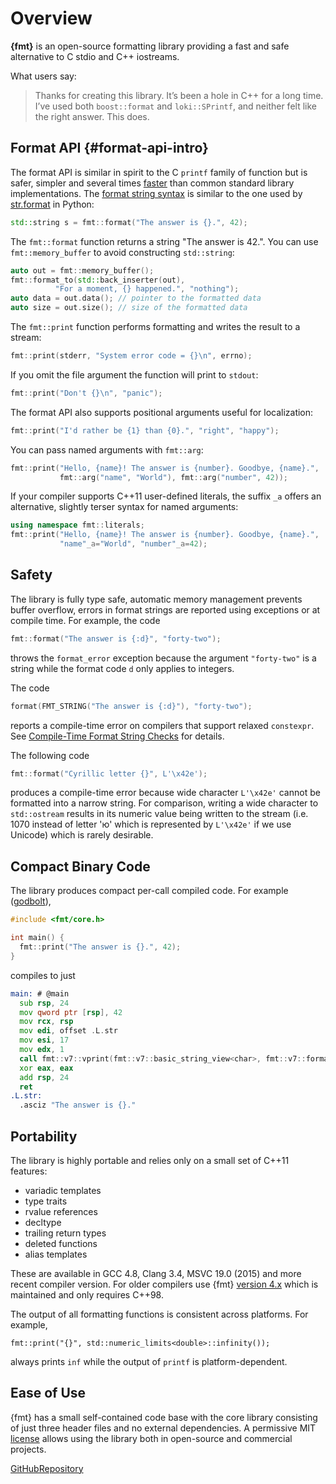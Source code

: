 # Overview

**{fmt}** is an open-source formatting library providing a fast and safe
alternative to C stdio and C++ iostreams.

What users say:

> Thanks for creating this library. It’s been a hole in C++ for a long time.
> I’ve used both `boost::format` and `loki::SPrintf`, and neither felt like the
> right answer. This does.

## Format API {#format-api-intro}

The format API is similar in spirit to the C `printf` family of function
but is safer, simpler and several times
[faster](https://vitaut.net/posts/2020/fast-int-to-string-revisited/)
than common standard library implementations.
The [format string syntax](syntax.md) is similar to the one used by
[str.format](https://docs.python.org/3/library/stdtypes.html#str.format)
in Python:

```c++
std::string s = fmt::format("The answer is {}.", 42);
```

The `fmt::format` function returns a string \"The answer is 42.\". You
can use `fmt::memory_buffer` to avoid constructing `std::string`:

```c++
auto out = fmt::memory_buffer();
fmt::format_to(std::back_inserter(out),
          "For a moment, {} happened.", "nothing");
auto data = out.data(); // pointer to the formatted data
auto size = out.size(); // size of the formatted data
```

The `fmt::print` function performs formatting and writes the result to a
stream:

```c++
fmt::print(stderr, "System error code = {}\n", errno);
```

If you omit the file argument the function will print to `stdout`:

```c++
fmt::print("Don't {}\n", "panic");
```

The format API also supports positional arguments useful for
localization:

```c++
fmt::print("I'd rather be {1} than {0}.", "right", "happy");
```

You can pass named arguments with `fmt::arg`:

```c++
fmt::print("Hello, {name}! The answer is {number}. Goodbye, {name}.",
           fmt::arg("name", "World"), fmt::arg("number", 42));
```

If your compiler supports C++11 user-defined literals, the suffix `_a`
offers an alternative, slightly terser syntax for named arguments:

```c++
using namespace fmt::literals;
fmt::print("Hello, {name}! The answer is {number}. Goodbye, {name}.",
           "name"_a="World", "number"_a=42);
```

## Safety

The library is fully type safe, automatic memory management prevents
buffer overflow, errors in format strings are reported using exceptions
or at compile time. For example, the code

```c++
fmt::format("The answer is {:d}", "forty-two");
```

throws the `format_error` exception because the argument `"forty-two"`
is a string while the format code `d` only applies to integers.

The code

```c++
format(FMT_STRING("The answer is {:d}"), "forty-two");
```

reports a compile-time error on compilers that support relaxed `constexpr`.
See [Compile-Time Format String Checks](api.md#compile-time-format-string-checks)
for details.

The following code

```c++
fmt::format("Cyrillic letter {}", L'\x42e');
```

produces a compile-time error because wide character `L'\x42e'` cannot
be formatted into a narrow string. For comparison, writing a wide
character to `std::ostream` results in its numeric value being written
to the stream (i.e. 1070 instead of letter 'ю' which is represented by
`L'\x42e'` if we use Unicode) which is rarely desirable.

## Compact Binary Code

The library produces compact per-call compiled code. For example
([godbolt](https://godbolt.org/g/TZU4KF)),

```c++
#include <fmt/core.h>

int main() {
  fmt::print("The answer is {}.", 42);
}
```

compiles to just

```asm
main: # @main
  sub rsp, 24
  mov qword ptr [rsp], 42
  mov rcx, rsp
  mov edi, offset .L.str
  mov esi, 17
  mov edx, 1
  call fmt::v7::vprint(fmt::v7::basic_string_view<char>, fmt::v7::format_args)
  xor eax, eax
  add rsp, 24
  ret
.L.str:
  .asciz "The answer is {}."
```

## Portability

The library is highly portable and relies only on a small set of C++11
features:

- variadic templates
- type traits
- rvalue references
- decltype
- trailing return types
- deleted functions
- alias templates

These are available in GCC 4.8, Clang 3.4, MSVC 19.0 (2015) and more
recent compiler version. For older compilers use {fmt} [version
4.x](https://github.com/fmtlib/fmt/releases/tag/4.1.0) which is
maintained and only requires C++98.

The output of all formatting functions is consistent across platforms.
For example,

``` 
fmt::print("{}", std::numeric_limits<double>::infinity());
```

always prints `inf` while the output of `printf` is platform-dependent.

## Ease of Use

{fmt} has a small self-contained code base with the core library
consisting of just three header files and no external dependencies. A
permissive MIT [license](https://github.com/fmtlib/fmt#license) allows
using the library both in open-source and commercial projects.

<a class="btn btn-success" href="https://github.com/fmtlib/fmt">
  GitHubRepository
</a>
